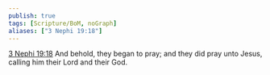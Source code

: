 ```yaml
---
publish: true
tags: [Scripture/BoM, noGraph]
aliases: ["3 Nephi 19:18"]
---
```

[3 Nephi 19:18](https://churchofjesuschrist.org/study/scriptures/bofm/3-ne/19?lang=eng&id=p18#p18) And behold, they began to pray; and they did pray unto Jesus, calling him their Lord and their God.
